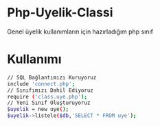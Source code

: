 # Php-Uyelik-Classi

Genel üyelik kullanımların için hazırladığım php sınıf

# Kullanımı

```sh
// SQL Bağlantımızı Kuruyoruz
include 'connect.php';
// Sınıfımızı Dahil Ediyoruz
require ('class.uye.php');
// Yeni Sınıf Oluşturuyoruz
$uyelik = new uye();
$uyelik->listele($db,'SELECT * FROM uye');
```